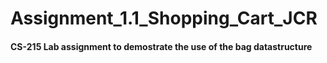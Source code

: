 # Assignment_1.1_Shopping_Cart_JCR
#### CS-215 Lab assignment to demostrate the use of the bag datastructure
